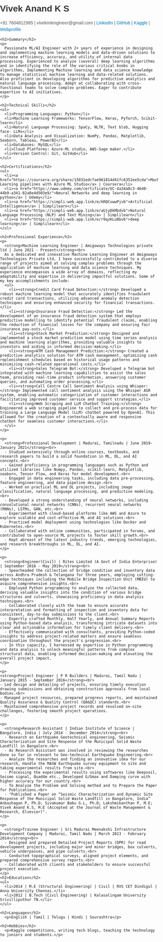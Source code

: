 <!DOCTYPE html>
<html>
<head>
  <style>
    body {
      font-family: Arial, sans-serif;
      background-image: url("https://github.com/VivekAnandAI/VivekAnandAI.github.io/blob/056f943f0e3bb418d2d55ce6fa404a282d780aa3/images/deep-mind.jpg");
      background-size: cover;
      background-repeat: no-repeat;
      background-attachment: fixed;
      background-position: center center;
      margin: 0;
      padding: 0;
    }

    .container {
      max-width: 800px;
      margin: 0 auto;
      padding: 20px;
      background-color: #fff;
      box-shadow: 0 0 10px rgba(0, 0, 0, 0.1);
    }

    h1 {
      color: #333;
    }

    h2 {
      color: #333;
    }

    p {
      color: #555;
      line-height: 1.5;
    }

    ul {
      color: #555;
      list-style: disc;
      margin-left: 20px;
      line-height: 1.5;
    }

    a {
      color: #0077b5;
      text-decoration: none;
    }

    a:hover {
      text-decoration: underline;
    }
  </style>
</head>
<body>
  <div class="container">
    <h1>Vivek Anand K S</h1>
    <p>+91 7604812985 | vivekmlengineer@gmail.com | <a href="https://www.linkedin.com/in/vivekanandks/">LinkedIn</a> | <a href="https://github.com/VivekAnandAI">GitHub</a> | <a href="https://www.kaggle.com/vivekanand95">Kaggle</a> | <a href="https://vivekanandai.github.io">Webprofile</a></p>

    <h2>Summary</h2>
    <p>
      Passionate ML/AI Engineer with 2+ years of experience in designing and implementing machine learning models and data-driven solutions to increase efficiency, accuracy, and utility of internal data processing. Experienced to analyze (several) deep learning algorithms and in identifying the role of the various critical knobs in algorithms, Implementing Machine learning and data science knowledge to manage statistical machine learning and data-related solutions. Also proficient in developing algorithms for predictive analytics and natural language processing. Adept at collaborating with cross-functional teams to solve complex problems. Eager to contribute expertise to AI initiatives.
    </p>

    <h2>Technical Skills</h2>
    <ul>
      <li>Programming Languages: Python</li>
      <li>Machine Learning Frameworks: TensorFlow, Keras, PyTorch, Scikit-learn</li>
      <li>Natural Language Processing: SpaCy, NLTK, Text blob, Hugging face- LLMs</li>
      <li>Data Analysis and Visualization: NumPy, Pandas, Matplotlib, Seaborn, Tableau, PowerBI</li>
      <li>Databases: MySQL</li>
      <li>Cloud Platforms: Azure-ML studio, AWS-Sage maker.</li>
      <li>Version Control: Git, GitHub</li>
    </ul>

    <h2>Certifications</h2>
    <ul>
      <li><a href="https://coursera.org/share/15031edcfae961814d41fc6352ee5cda">Machine Learning pipelines with Azure ML Studio</a> | Coursera</li>
      <li><a href="https://www.udemy.com/certificate/UC-4a34a8c3-4640-44b9-a341-82a8e4d503e9/">Neural Networks and deep learning in python</a> | Udemy</li>
      <li><a href="https://simpli-web.app.link/e/kRQCvwwPjvb">Artificial Intelligence</a> | Simplilearn</li>
      <li><a href="https://simpli-web.app.link/e/aUjyDkMbdvb">Natural Language Processing (NLP) and Text Mining</a> | Simplilearn</li>
      <li><a href="https://simpli-web.app.link/e/r9qzKLuBbvb">deep learning</a> | Simplilearn</li>
    </ul>

    <h2>Professional Experience</h2>
    <p>
      <strong>Machine Learning Engineer | Amigoways Technologies private ltd | June 2021 - Present</strong><br>
      As a dedicated and innovative Machine Learning Engineer at Amigoways Technologies Private Ltd, I have successfully contributed to a diverse range of projects aimed at solving complex problems through the application of machine learning and data science techniques. My experience encompasses a wide array of domains, reflecting my adaptability and expertise in delivering impactful solutions. Some of my key accomplishments include:
      <ul>
        <li><strong>Credit Card Fraud Detection:</strong> Developed a robust machine learning model that accurately identifies fraudulent credit card transactions, utilizing advanced anomaly detection techniques and ensuring enhanced security for financial transactions.</li>
        <li><strong>Insurance Fraud Detection:</strong> Led the development of an insurance fraud detection system that employs predictive modelling to identify potential fraudulent claims, enabling the reduction of financial losses for the company and ensuring fair insurance pay-outs.</li>
        <li><strong>Stock Market Prediction:</strong> Designed and implemented a stock market prediction model using time series analysis and machine learning algorithms, providing valuable insights to investors and aiding in informed decision-making.</li>
        <li><strong>ATM Cash Management Prediction:</strong> Created a predictive analytics solution for ATM cash management, optimizing cash replenishment schedules based on historical usage patterns and minimizing cash-related operational costs.</li>
        <li><strong>Sales Telegram Bot:</strong> Developed a Telegram bot integrated with machine learning capabilities to assist the sales team, providing real-time product information, answering customer queries, and automating order processing.</li>
        <li><strong>Call Centre Call Sentiment Analysis using Whisper:</strong> Implemented call sentiment analysis using the Whisper ASR system, enabling automatic categorization of customer interactions and facilitating improved customer service and support strategies.</li>
        <li><strong>Web Scraping and LLM Chatbot Training:</strong> Engineered a web scraping pipeline to collect and pre-process data for training a Large Language Model (LLM) chatbot powered by OpenAI. This allowed for the creation of a contextually aware and responsive chatbot for seamless customer interactions.</li>
      </ul>
    </p>

    <p>
      <strong>Professional Development | Madurai, Tamilnadu | June 2019-January 2021</strong><br>
      - Studied extensively through online courses, textbooks, and research papers to build a solid foundation in ML, DL, and AI concepts.<br>
      - Gained proficiency in programming languages such as Python and utilized libraries like Numpy, Pandas, scikit-learn, Matplotlib, seaborn, Tensor Flow, and Keras for model development.<br>
      - Engaged in data engineering tasks, including data pre-processing, feature engineering, and data pipeline design.<br>
      - Worked on practical ML and DL projects, including image classification, natural language processing, and predictive modeling.<br>
      - Developed a strong understanding of neural networks, including convolutional neural networks (CNNs), recurrent neural networks (RNNs), LSTMs, GAN, etc.<br>
      - Experimented with cloud-based platforms like AWS and Azure to explore scalable and cost-effective ML and AI solutions.<br>
      - Practiced model deployment using technologies like Docker and Kubernetes.<br>
      - Collaborated with online communities, participated in forums, and contributed to open-source ML projects to foster skill growth.<br>
      - Kept abreast of the latest industry trends, emerging technologies, and research breakthroughs in ML, DL, and AI.
    </p>

    <p>
      <strong>Engineer(Civil) | Rites Limited (A Govt of India Enterprise) | September 2016 - May 2019</strong><br>
      - Spearheaded the collection of bridge condition and inventory data across Andhra Pradesh & Telangana for three years, employing cutting-edge techniques including the Mobile Bridge Inspection Unit (MBIU) to acquire comprehensive insights.<br>
      - Employed Python programming to analyze the collected data, deriving valuable insights into the condition of various bridge structures and culverts, showcasing proficiency in data analysis techniques.<br>
      - Collaborated closely with the team to ensure accurate interpretation and formatting of inspection and inventory data for consistent, day-to-day submissions to the client.<br>
      - Expertly crafted Monthly, Half Yearly, and Annual Summary Reports using Python-based data analysis, transforming intricate datasets into clear and actionable information for timely client delivery.<br>
      - Effectively communicated with consultants, providing Python-coded insights to address project-related matters and ensure seamless coordination throughout the project's progression.<br>
      - In this capacity, I harnessed my expertise in Python programming and data analysis to unlock meaningful patterns from complex structural data, enabling informed decision-making and elevating the overall project impact.
    </p>

    <p>
    <strong>Project Engineer | P R Builders | Madurai, Tamil Nadu | January 2015 - September 2016</strong><br>
    - Led design and detailing of projects, ensuring timely execution drawing submissions and obtaining construction approvals from local bodies.<br>
    - Managed project resources, prepared progress reports, and maintained Quality Assurance & Quality Control (QA&QC) standards.<br>
    - Maintained comprehensive project records and resolved on-site challenges, fostering smooth project operations.
    </p>

    <p>
      <strong>Research Assistant | Indian Institute of Science | Bangalore, India | July 2014 - December 2014</strong><br>
      - Research on Earthquake Geotechnical engineering, Seismic Characterization and Site Response of the Municipal Solid Waste Landfill in Bangalore.<br>
      - As Research Assistant was involved in reviewing the researches done so far in relevant to Geo-technical Earthquake Engineering.<br>
      - Analyze the researches and finding an innovative idea for our research, Handle the MASW Earthquake survey equipment to site and taking experimental results from site.<br>
      - Processing the experimental results using softwares like Deepsoil, Seismo signal, Quad4m etc., Developed G/Gmax and Damping curve with higher accuracy for our country.<br>
      - To Analyze the Problem and Solving method and to Prepare the Paper for Publications.<br>
      - "Published a Paper on “Seismic Characterization and Dynamic Site Response of the Municipal Solid Waste Landfill in Bangalore, India” Anbazhagan P, Ph.D; Sivakumar Babu G.L, Ph.D; Lakshmikanthan P, M.E; Vivek Anand K.S, M.E (Accepted at the Journal of Waste Management & Research, Elsevier)".
    </p>

    <p>
      <strong>Trainee Engineer | Sri Madurai Meenakshi Infrastructure Development Company | Madurai, Tamil Nadu | March 2013 - February 2014</strong><br>
      - Designed and prepared Detailed Project Reports (DPR) for road development projects, including major and minor bridges, box culverts, vehicle underpasses, and pipe culverts.<br>
      - Conducted topographical surveys, aligned project elements, and prepared comprehensive survey reports.<br>
      - Collaborated with clients and stakeholders to ensure successful project execution.
    </p>
    <h2>Education</h2>
    <ul>
      <li>2014 | M.E (Structural Engineering) | Civil | RVS CET Dindigul | Anna University Chennai.</li>
      <li>2012 | B.Tech (Civil Engineering) | Kalasalingam University Srivilliputhur TN.</li>
    </ul>

    <h2>Languages</h2>
      <p>English | Tamil | Telugu | Hindi | Sourashtra</p>

    <h2>Hobbies</h2>
      <p>Kaggle competitions, writing tech blogs, teaching the technology to juniors and students.</p>

</div>
</body>
</html>


